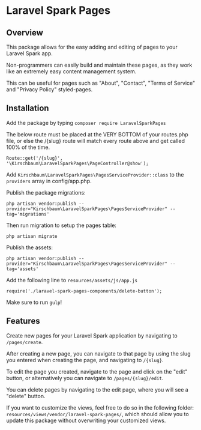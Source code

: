 # Laravel Spark Pages

## Overview

This package allows for the easy adding and editing of pages to your Laravel Spark app.

Non-programmers can easily build and maintain these pages, as they work like an extremely easy content management system.

This can be useful for pages such as "About", "Contact", "Terms of Service" and "Privacy Policy" styled-pages.

## Installation

Add the package by typing `composer require LaravelSparkPages`

The below route must be placed at the VERY BOTTOM of your routes.php file,
or else the /{slug} route will match every route above and get called 100% of the time.

~~~
Route::get('/{slug}', '\Kirschbaum\LaravelSparkPages\PageController@show');
~~~

Add `Kirschbaum\LaravelSparkPages\PagesServiceProvider::class` to the `providers` array in config/app.php.

Publish the package migrations:

~~~
php artisan vendor:publish --provider="Kirschbaum\LaravelSparkPages\PagesServiceProvider" --tag='migrations'
~~~

Then run migration to setup the pages table:

~~~
php artisan migrate
~~~

Publish the assets:

~~~
php artisan vendor:publish --provider="Kirschbaum\LaravelSparkPages\PagesServiceProvider" --tag='assets'
~~~

Add the following line to `resources/assets/js/app.js`

~~~
require('./laravel-spark-pages-components/delete-button');
~~~

Make sure to run `gulp`!

## Features

Create new pages for your Laravel Spark application by navigating to `/pages/create`.

After creating a new page, you can navigate to that page by using the slug you entered when creating the page,
and navigating to `/{slug}`.

To edit the page you created, navigate to the page and click on the "edit" button, or alternatively you can
navigate to `/pages/{slug}/edit`.

You can delete pages by navigating to the edit page, where you will see a "delete" button.

If you want to customize the views, feel free to do so in the following folder:  `resources/views/vendor/laravel-spark-pages/`,
 which should allow you to update this package without overwriting your customized views.
